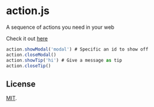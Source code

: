 # action.js

A sequence of actions you need in your web

Check it out [here](http://kchanzen.github.io/action.js)

```javascript
action.showModal('modal') # Specific an id to show off
action.closeModal()
action.showTip('hi') # Give a message as tip
action.closeTip()
```

## License

[MIT](/LICENSE).

